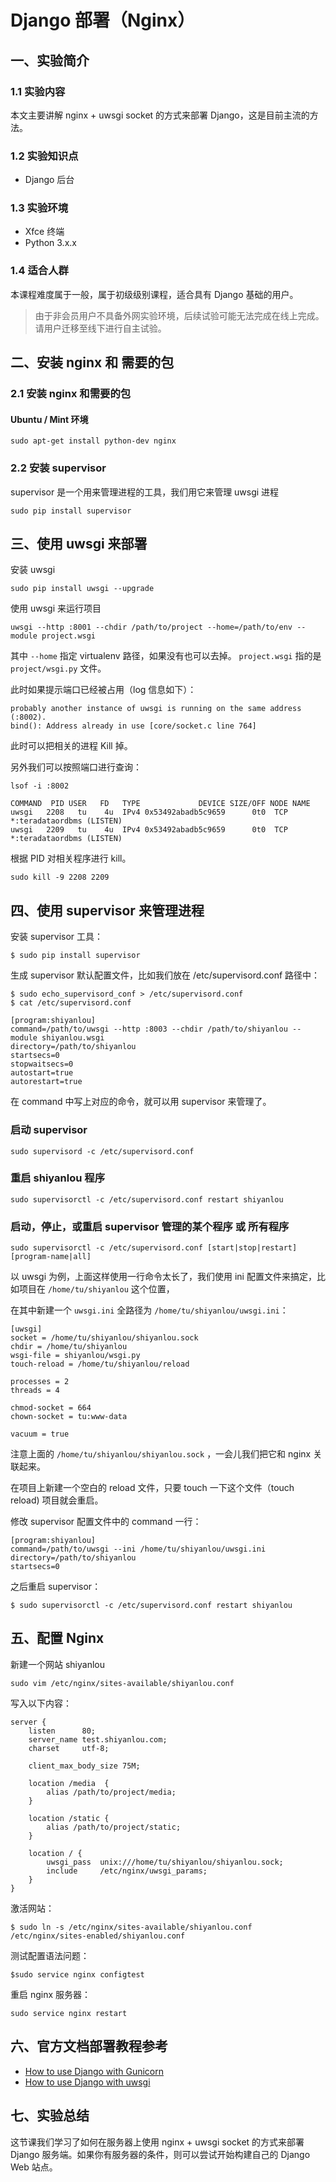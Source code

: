 # Django 部署（Nginx）

## 一、实验简介

### 1.1 实验内容

本文主要讲解 nginx + uwsgi socket 的方式来部署 Django，这是目前主流的方法。

### 1.2 实验知识点

- Django 后台

### 1.3 实验环境

- Xfce 终端
- Python 3.x.x

### 1.4 适合人群

本课程难度属于一般，属于初级级别课程，适合具有 Django 基础的用户。

> 由于非会员用户不具备外网实验环境，后续试验可能无法完成在线上完成。请用户迁移至线下进行自主试验。

## 二、安装 nginx 和 需要的包

### 2.1 安装 nginx 和需要的包

#### Ubuntu / Mint 环境

```
sudo apt-get install python-dev nginx

```

### 2.2 安装 supervisor

supervisor 是一个用来管理进程的工具，我们用它来管理 uwsgi 进程

```
sudo pip install supervisor

```

## 三、使用 uwsgi 来部署

安装 uwsgi

```
sudo pip install uwsgi --upgrade

```

使用 uwsgi 来运行项目

```
uwsgi --http :8001 --chdir /path/to/project --home=/path/to/env --module project.wsgi

```

其中 `--home` 指定 virtualenv 路径，如果没有也可以去掉。 `project.wsgi` 指的是 `project/wsgi.py` 文件。

此时如果提示端口已经被占用（log 信息如下）：

```
probably another instance of uwsgi is running on the same address (:8002).
bind(): Address already in use [core/socket.c line 764]

```

此时可以把相关的进程 Kill 掉。

另外我们可以按照端口进行查询：

```
lsof -i :8002

```

```
COMMAND  PID USER   FD   TYPE             DEVICE SIZE/OFF NODE NAME
uwsgi   2208   tu    4u  IPv4 0x53492abadb5c9659      0t0  TCP *:teradataordbms (LISTEN)
uwsgi   2209   tu    4u  IPv4 0x53492abadb5c9659      0t0  TCP *:teradataordbms (LISTEN)

```

根据 PID 对相关程序进行 kill。

```
sudo kill -9 2208 2209

```

## 四、使用 supervisor 来管理进程

安装 supervisor 工具：

```
$ sudo pip install supervisor

```

生成 supervisor 默认配置文件，比如我们放在 /etc/supervisord.conf 路径中：

```
$ sudo echo_supervisord_conf > /etc/supervisord.conf
$ cat /etc/supervisord.conf

[program:shiyanlou]
command=/path/to/uwsgi --http :8003 --chdir /path/to/shiyanlou --module shiyanlou.wsgi
directory=/path/to/shiyanlou
startsecs=0
stopwaitsecs=0
autostart=true
autorestart=true

```

在 command 中写上对应的命令，就可以用 supervisor 来管理了。

### 启动 supervisor

```
sudo supervisord -c /etc/supervisord.conf

```

### 重启 shiyanlou 程序

```
sudo supervisorctl -c /etc/supervisord.conf restart shiyanlou

```

### 启动，停止，或重启 supervisor 管理的某个程序 或 所有程序

```
sudo supervisorctl -c /etc/supervisord.conf [start|stop|restart] [program-name|all]

```

以 uwsgi 为例，上面这样使用一行命令太长了，我们使用 ini 配置文件来搞定，比如项目在 `/home/tu/shiyanlou` 这个位置，

在其中新建一个 `uwsgi.ini` 全路径为 `/home/tu/shiyanlou/uwsgi.ini`：

```
[uwsgi]
socket = /home/tu/shiyanlou/shiyanlou.sock
chdir = /home/tu/shiyanlou
wsgi-file = shiyanlou/wsgi.py
touch-reload = /home/tu/shiyanlou/reload

processes = 2
threads = 4

chmod-socket = 664
chown-socket = tu:www-data

vacuum = true

```

注意上面的 `/home/tu/shiyanlou/shiyanlou.sock` ，一会儿我们把它和 nginx 关联起来。

在项目上新建一个空白的 reload 文件，只要 touch 一下这个文件（touch reload) 项目就会重启。

修改 supervisor 配置文件中的 command 一行：

```
[program:shiyanlou]
command=/path/to/uwsgi --ini /home/tu/shiyanlou/uwsgi.ini
directory=/path/to/shiyanlou
startsecs=0

```

之后重启 supervisor：

```
$ sudo supervisorctl -c /etc/supervisord.conf restart shiyanlou

```

## 五、配置 Nginx

新建一个网站 shiyanlou

```
sudo vim /etc/nginx/sites-available/shiyanlou.conf

```

写入以下内容：

```
server {
    listen      80;
    server_name test.shiyanlou.com;
    charset     utf-8;

    client_max_body_size 75M;

    location /media  {
        alias /path/to/project/media;
    }

    location /static {
        alias /path/to/project/static;
    }

    location / {
        uwsgi_pass  unix:///home/tu/shiyanlou/shiyanlou.sock;
        include     /etc/nginx/uwsgi_params;
    }
}

```

激活网站：

```
$ sudo ln -s /etc/nginx/sites-available/shiyanlou.conf /etc/nginx/sites-enabled/shiyanlou.conf

```

测试配置语法问题：

```
$sudo service nginx configtest

```

重启 nginx 服务器：

```
sudo service nginx restart

```

## 六、官方文档部署教程参考

- [How to use Django with Gunicorn](https://docs.djangoproject.com/en/dev/howto/deployment/wsgi/gunicorn/)
- [How to use Django with uwsgi](https://docs.djangoproject.com/en/dev/howto/deployment/wsgi/uwsgi/uwsgi)

## 七、实验总结

这节课我们学习了如何在服务器上使用 nginx + uwsgi socket 的方式来部署 Django 服务端。如果你有服务器的条件，则可以尝试开始构建自己的 Django Web 站点。